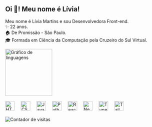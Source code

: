 <h2 align="left">Oi 👋! Meu nome é Lívia!</h2>

<p align="left">
  Meu nome é Lívia Martins e sou Desenvolvedora Front-end.<br>
  ✨ 22 anos.<br>
  🏠 De Promissão - São Paulo.<br>
  🎓 Formada em Ciência da Computação pela Cruzeiro do Sul Virtual.<br>
</p>

<div align="left">
  <img src="https://github-readme-stats.vercel.app/api/top-langs?username=liviakobayashii&locale=pt-br&hide_title=false&layout=compact&card_width=320&langs_count=5&theme=dracula&hide_border=false&order=2" height="150" alt="Gráfico de linguagens" />
</div>

<br />

<div align="left">
  <img src="https://cdn.jsdelivr.net/gh/devicons/devicon/icons/html5/html5-original.svg" height="30" alt="HTML5 logo" />
  <img width="12" />
  <img src="https://cdn.jsdelivr.net/gh/devicons/devicon/icons/css3/css3-original.svg" height="30" alt="CSS3 logo" />
  <img width="12" />
  <img src="https://cdn.jsdelivr.net/gh/devicons/devicon/icons/javascript/javascript-original.svg" height="30" alt="JavaScript logo" />
  <img width="12" />
  <img src="https://cdn.jsdelivr.net/gh/devicons/devicon/icons/python/python-original.svg" height="30" alt="Python logo" />
  <img width="12" />
  <img src="https://cdn.jsdelivr.net/gh/devicons/devicon/icons/react/react-original.svg" height="30" alt="React logo" />
  <img width="12" />
  <img src="https://cdn.jsdelivr.net/gh/devicons/devicon/icons/nextjs/nextjs-original.svg" height="30" alt="Next.js logo" />
  <img width="12" />
  <img src="https://cdn.jsdelivr.net/gh/devicons/devicon/icons/typescript/typescript-original.svg" height="30" alt="TypeScript logo" />
  <img width="12" />
  <img src="https://cdn.jsdelivr.net/gh/devicons/devicon/icons/tailwindcss/tailwindcss-original.svg" height="30" alt="Tailwind CSS logo" />
</div>

<br />

<div align="left">
  <img src="https://profile-counter.glitch.me/liviakmmartins/count.svg?" alt="Contador de visitas" />
</div>
